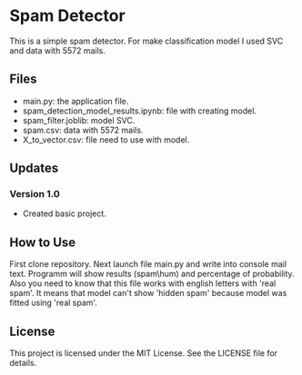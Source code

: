 # Spam Detector
This is a simple spam detector. For make classification model I used SVC and data with 5572 mails.

## Files
* main.py: the application file.
* spam_detection_model_results.ipynb: file with creating model.
* spam_filter.joblib: model SVC.
* spam.csv: data with 5572 mails.
* X_to_vector.csv: file need to use with model.
## Updates
### Version 1.0
- Created basic project.
## How to Use
First clone repository. Next launch file main.py and write into console mail text. Programm will show results (spam\hum) and percentage of probability. Also you need to know that this file works with english letters with 'real spam'. It means that model can't show 'hidden spam' because model was fitted using 'real spam'.

## License
This project is licensed under the MIT License. See the LICENSE file for details.

